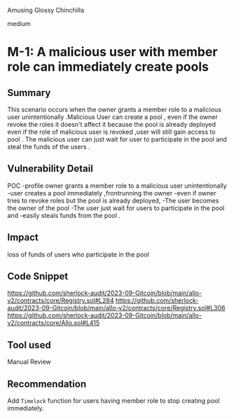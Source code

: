 Amusing Glossy Chinchilla

medium

# M-1: A malicious user with member role can immediately create pools
## Summary
This scenario occurs when the owner grants a member role to a malicious user unintentionally .Malicious User can  create a pool , even if the owner revoke the roles it doesn't affect it because  the pool is already deployed even if  the role of malicious user is revoked ,user will still gain access to pool . The malicious user can just wait for user to participate in the pool and steal the funds of the users .
## Vulnerability Detail
POC
-profile owner grants a  member role to a malicious user unintentionally 
-user creates a pool immediately ,frontrunning the owner
-even if owner tries to revoke roles but the pool is already deployed,
-The user becomes the owner of the pool 
-The user just wait for users to participate in the pool and
-easily steals funds from the pool .
## Impact
loss of funds of users who participate in the pool 
## Code Snippet
https://github.com/sherlock-audit/2023-09-Gitcoin/blob/main/allo-v2/contracts/core/Registry.sol#L284
https://github.com/sherlock-audit/2023-09-Gitcoin/blob/main/allo-v2/contracts/core/Registry.sol#L306
https://github.com/sherlock-audit/2023-09-Gitcoin/blob/main/allo-v2/contracts/core/Allo.sol#L415
## Tool used

Manual Review

## Recommendation

 Add ``Timelock`` function for users having member role to stop  creating  pool immediately.